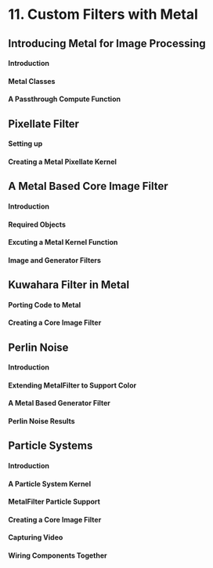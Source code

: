 # 11. Custom Filters with Metal
## Introducing Metal for Image Processing
#### Introduction
#### Metal Classes
#### A Passthrough Compute Function

## Pixellate Filter
#### Setting up
#### Creating a Metal Pixellate Kernel

## A Metal Based Core Image Filter
#### Introduction
#### Required Objects
#### Excuting a Metal Kernel Function
#### Image and Generator Filters

## Kuwahara Filter in Metal
#### Porting Code to Metal
#### Creating a Core Image Filter

## Perlin Noise
#### Introduction
#### Extending MetalFilter to Support Color
#### A Metal Based Generator Filter
#### Perlin Noise Results

## Particle Systems
#### Introduction
#### A Particle System Kernel
#### MetalFilter Particle Support
#### Creating a Core Image Filter
#### Capturing Video
#### Wiring Components Together